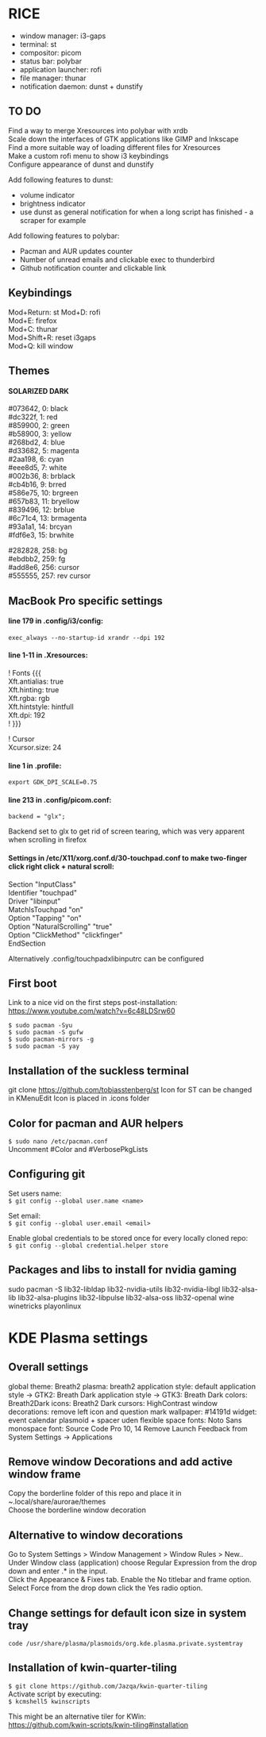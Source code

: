 # RICE

* window manager: i3-gaps
* terminal: st
* compositor: picom
* status bar: polybar
* application launcher: rofi
* file manager: thunar
* notification daemon: dunst + dunstify

## TO DO
Find a way to merge Xresources into polybar with xrdb  
Scale down the interfaces of GTK applications like GIMP and Inkscape  
Find a more suitable way of loading different files for Xresources      
Make a custom rofi menu to show i3 keybindings  
Configure appearance of dunst and dunstify  

Add following features to dunst:  
* volume indicator
* brightness indicator
* use dunst as general notification for when a long script has finished - a scraper for example

Add following features to polybar:  
* Pacman and AUR updates counter
* Number of unread emails and clickable exec to thunderbird
* Github notification counter and clickable link

## Keybindings
Mod+Return:     st
Mod+D:          rofi  
Mod+E:          firefox  
Mod+C:          thunar  
Mod+Shift+R:    reset i3gaps    
Mod+Q:          kill window  

## Themes

#### SOLARIZED DARK  
#073642,  0: black  
#dc322f,  1: red  
#859900,  2: green  
#b58900,  3: yellow  
#268bd2,  4: blue  
#d33682,  5: magenta  
#2aa198,  6: cyan  
#eee8d5,  7: white  
#002b36,  8: brblack  
#cb4b16,  9: brred  
#586e75,  10: brgreen  
#657b83,  11: bryellow  
#839496,  12: brblue  
#6c71c4,  13: brmagenta  
#93a1a1,  14: brcyan  
#fdf6e3,  15: brwhite  

#282828,  258: bg  
#ebdbb2,  259: fg  
#add8e6,  256: cursor  
#555555,  257: rev cursor  

## MacBook Pro specific settings

#### line 179 in .config/i3/config:  

`exec_always --no-startup-id xrandr --dpi 192`  

#### line 1-11 in .Xresources:  

! Fonts {{{  
Xft.antialias: true  
Xft.hinting:   true  
Xft.rgba:      rgb  
Xft.hintstyle: hintfull  
Xft.dpi:       192  
! }}}  
  
! Cursor  
Xcursor.size: 24  

#### line 1 in .profile:  
`export GDK_DPI_SCALE=0.75`  

#### line 213 in .config/picom.conf:  

`backend = "glx";`  

Backend set to glx to get rid of screen tearing, which was very apparent when scrolling in firefox  

#### Settings in /etc/X11/xorg.conf.d/30-touchpad.conf to make two-finger click right click + natural scroll:  

Section "InputClass"  
    Identifier "touchpad"  
    Driver "libinput"  
    MatchIsTouchpad "on"  
    Option "Tapping" "on"  
    Option "NaturalScrolling" "true"  
    Option "ClickMethod" "clickfinger"  
EndSection  

Alternatively .config/touchpadxlibinputrc can be configured

## First boot
Link to a nice vid on the first steps post-installation: https://www.youtube.com/watch?v=6c48LDSrw60

`$ sudo pacman -Syu`  
`$ sudo pacman -S gufw`  
`$ sudo pacman-mirrors -g`    
`$ sudo pacman -S yay`  

## Installation of the suckless terminal
git clone https://github.com/tobiasstenberg/st
Icon for ST can be changed in KMenuEdit
Icon is placed in .icons folder

## Color for pacman and AUR helpers
`$ sudo nano /etc/pacman.conf`    
Uncomment #Color and #VerbosePkgLists

## Configuring git
Set users name:  
`$ git config --global user.name <name>`  

Set email:  
`$ git config --global user.email <email>`  

Enable global credentials to be stored once for every locally cloned repo:  
`$ git config --global credential.helper store`  

## Packages and libs to install for nvidia gaming
sudo pacman -S lib32-libldap lib32-nvidia-utils lib32-nvidia-libgl lib32-alsa-lib 
lib32-alsa-plugins lib32-libpulse lib32-alsa-oss lib32-openal wine winetricks playonlinux

# KDE Plasma settings

## Overall settings
global theme: Breath2
plasma: breath2
application style: default
application style -> GTK2: Breath Dark
application style -> GTK3: Breath Dark
colors: Breath2Dark
icons: Breath2 Dark
cursors: HighContrast
window decorations: remove left icon and question mark
wallpaper: #14191d
widget: event calendar plasmoid + spacer uden flexible space
fonts: Noto Sans
monospace font: Source Code Pro 10, 14
Remove Launch Feedback from System Settings -> Applications

## Remove window Decorations and add active window frame
Copy the borderline folder of this repo and place it in ~.local/share/aurorae/themes  
Choose the borderline window decoration

## Alternative to window decorations
Go to System Settings > Window Management > Window Rules > New..  
Under Window class (application) choose Regular Expression from the drop down and enter .* in the input.  
Click the Appearance & Fixes tab. Enable the No titlebar and frame option. Select Force from the drop down click the Yes radio option.

## Change settings for default icon size in system tray
`code /usr/share/plasma/plasmoids/org.kde.plasma.private.systemtray`

## Installation of kwin-quarter-tiling

`$ git clone https://github.com/Jazqa/kwin-quarter-tiling`  
Activate script by executing:  
`$ kcmshell5 kwinscripts`  

This might be an alternative tiler for KWin:   
https://github.com/kwin-scripts/kwin-tiling#installation  

